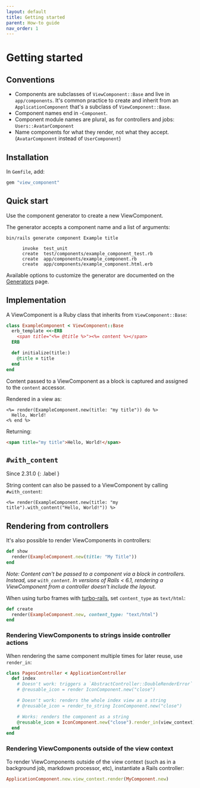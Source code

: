 ```yaml
---
layout: default
title: Getting started
parent: How-to guide
nav_order: 1
---
```


# Getting started

## Conventions

- Components are subclasses of `ViewComponent::Base` and live in `app/components`. It's common practice to create and inherit from an `ApplicationComponent` that's a subclass of `ViewComponent::Base`.
- Component names end in -`Component`.
- Component module names are plural, as for controllers and jobs: `Users::AvatarComponent`
- Name components for what they render, not what they accept. (`AvatarComponent` instead of `UserComponent`)

## Installation

In `Gemfile`, add:

```ruby
gem "view_component"
```

## Quick start

Use the component generator to create a new ViewComponent.

The generator accepts a component name and a list of arguments:

```console
bin/rails generate component Example title

      invoke  test_unit
      create  test/components/example_component_test.rb
      create  app/components/example_component.rb
      create  app/components/example_component.html.erb
```

Available options to customize the generator are documented on the [Generators](/guide/generators.html) page.

## Implementation

A ViewComponent is a Ruby class that inherits from `ViewComponent::Base`:

```ruby
class ExampleComponent < ViewComponent::Base
  erb_template <<-ERB
    <span title="<%= @title %>"><%= content %></span>
  ERB

  def initialize(title:)
    @title = title
  end
end
```

Content passed to a ViewComponent as a block is captured and assigned to the `content` accessor.

Rendered in a view as:

```erb
<%= render(ExampleComponent.new(title: "my title")) do %>
  Hello, World!
<% end %>
```

Returning:

```html
<span title="my title">Hello, World!</span>
```

## `#with_content`

Since 2.31.0
{: .label }

String content can also be passed to a ViewComponent by calling `#with_content`:

```erb
<%= render(ExampleComponent.new(title: "my title").with_content("Hello, World!")) %>
```

## Rendering from controllers

It's also possible to render ViewComponents in controllers:

```ruby
def show
  render(ExampleComponent.new(title: "My Title"))
end
```

_Note: Content can't be passed to a component via a block in controllers. Instead, use `with_content`. In versions of Rails < 6.1, rendering a ViewComponent from a controller doesn't include the layout._

When using turbo frames with [turbo-rails](https://github.com/hotwired/turbo-rails), set `content_type` as `text/html`:

```ruby
def create
  render(ExampleComponent.new, content_type: "text/html")
end
```

### Rendering ViewComponents to strings inside controller actions

When rendering the same component multiple times for later reuse, use `render_in`:

```rb
class PagesController < ApplicationController
  def index
    # Doesn't work: triggers a `AbstractController::DoubleRenderError`
    # @reusable_icon = render IconComponent.new("close")

    # Doesn't work: renders the whole index view as a string
    # @reusable_icon = render_to_string IconComponent.new("close")

    # Works: renders the component as a string
    @reusable_icon = IconComponent.new("close").render_in(view_context)
  end
end
```

### Rendering ViewComponents outside of the view context

To render ViewComponents outside of the view context (such as in a background job, markdown processor, etc), instantiate a Rails controller:

```ruby
ApplicationComponent.new.view_context.render(MyComponent.new)
```
